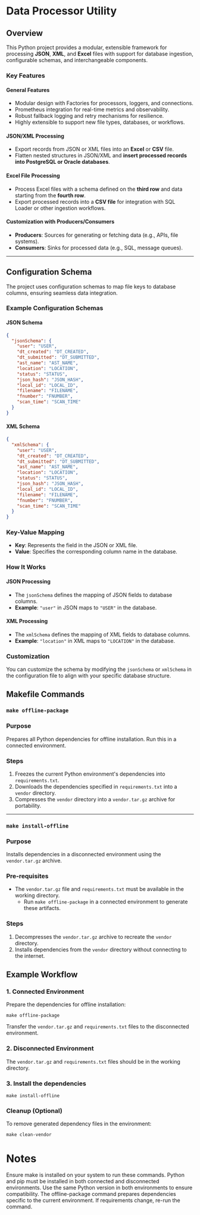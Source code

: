 # **Data Processor Utility**

## **Overview**

This Python project provides a modular, extensible framework for processing **JSON**, **XML**, and **Excel** files with support for database ingestion, configurable schemas, and interchangeable components.

### Key Features

#### General Features
- Modular design with Factories for processors, loggers, and connections.
- Prometheus integration for real-time metrics and observability.
- Robust fallback logging and retry mechanisms for resilience.
- Highly extensible to support new file types, databases, or workflows.

#### JSON/XML Processing
- Export records from JSON or XML files into an **Excel** or **CSV** file.
- Flatten nested structures in JSON/XML and **insert processed records into PostgreSQL or Oracle databases**.

#### Excel File Processing
- Process Excel files with a schema defined on the **third row** and data starting from the **fourth row**.
- Export processed records into a **CSV file** for integration with SQL Loader or other ingestion workflows.

#### Customization with Producers/Consumers
- **Producers**: Sources for generating or fetching data (e.g., APIs, file systems).
- **Consumers**: Sinks for processed data (e.g., SQL, message queues).

---

## **Configuration Schema**

The project uses configuration schemas to map file keys to database columns, ensuring seamless data integration.

### Example Configuration Schemas

#### **JSON Schema**
```json
{
  "jsonSchema": {
    "user": "USER",
    "dt_created": "DT_CREATED",
    "dt_submitted": "DT_SUBMITTED",
    "ast_name": "AST_NAME",
    "location": "LOCATION",
    "status": "STATUS",
    "json_hash": "JSON_HASH",
    "local_id": "LOCAL_ID",
    "filename": "FILENAME",
    "fnumber": "FNUMBER",
    "scan_time": "SCAN_TIME"
  }
}
```

#### **XML Schema**
```json
{
  "xmlSchema": {
    "user": "USER",
    "dt_created": "DT_CREATED",
    "dt_submitted": "DT_SUBMITTED",
    "ast_name": "AST_NAME",
    "location": "LOCATION",
    "status": "STATUS",
    "json_hash": "JSON_HASH",
    "local_id": "LOCAL_ID",
    "filename": "FILENAME",
    "fnumber": "FNUMBER",
    "scan_time": "SCAN_TIME"
  }
}
```

### Key-Value Mapping

- **Key**: Represents the field in the JSON or XML file.
- **Value**: Specifies the corresponding column name in the database.

### How It Works

#### **JSON Processing**
- The `jsonSchema` defines the mapping of JSON fields to database columns.
- **Example**: `"user"` in JSON maps to `"USER"` in the database.

#### **XML Processing**
- The `xmlSchema` defines the mapping of XML fields to database columns.
- **Example**: `"location"` in XML maps to `"LOCATION"` in the database.

### Customization
You can customize the schema by modifying the `jsonSchema` or `xmlSchema` in the configuration file to align with your specific database structure.


## Makefile Commands

### `make offline-package`

### Purpose
Prepares all Python dependencies for offline installation. Run this in a connected environment.

### Steps
1. Freezes the current Python environment's dependencies into `requirements.txt`.
2. Downloads the dependencies specified in `requirements.txt` into a `vendor` directory.
3. Compresses the `vendor` directory into a `vendor.tar.gz` archive for portability.

---

### `make install-offline`

### **Purpose**
Installs dependencies in a disconnected environment using the `vendor.tar.gz` archive.

### **Pre-requisites**
- The `vendor.tar.gz` file and `requirements.txt` must be available in the working directory.  
  - Run `make offline-package` in a connected environment to generate these artifacts.

### **Steps**
1. Decompresses the `vendor.tar.gz` archive to recreate the `vendor` directory.
2. Installs dependencies from the `vendor` directory without connecting to the internet.


## Example Workflow

### 1. Connected Environment

Prepare the dependencies for offline installation:

```make offline-package```

Transfer the ```vendor.tar.gz``` and ```requirements.txt``` files to the disconnected environment.

### 2. Disconnected Environment

The ```vendor.tar.gz``` and ```requirements.txt``` files should be in the working directory.

### 3. Install the dependencies

```make install-offline```

### Cleanup (Optional)

To remove generated dependency files in the environment:

```make clean-vendor```

# Notes

Ensure make is installed on your system to run these commands.
Python and pip must be installed in both connected and disconnected environments.
Use the same Python version in both environments to ensure compatibility.
The offline-package command prepares dependencies specific to the current environment. If requirements change, re-run the command.
